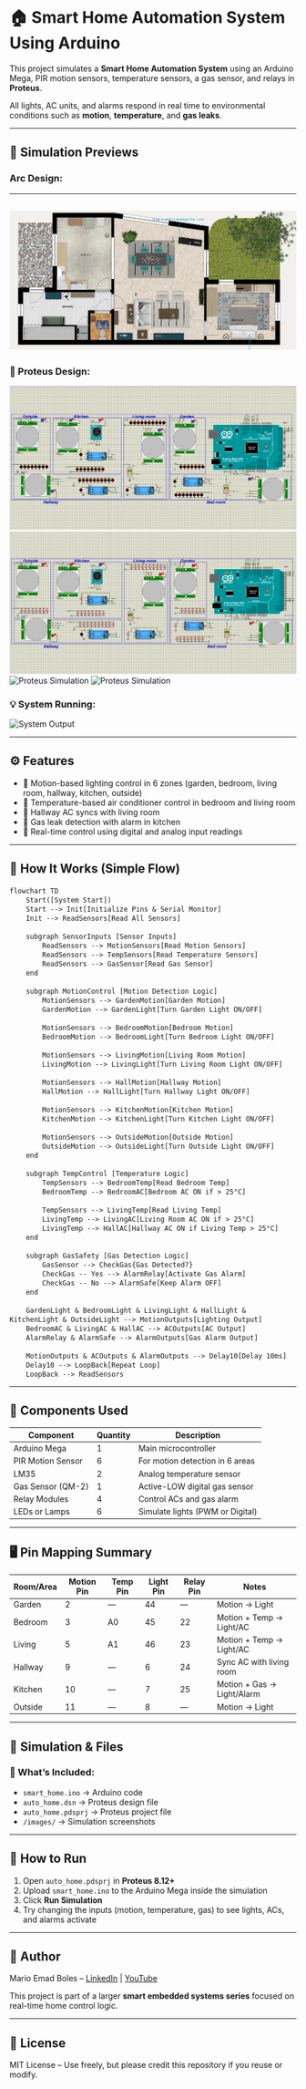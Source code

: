 # 🏠 Smart Home Automation System Using Arduino

This project simulates a **Smart Home Automation System** using an Arduino Mega, PIR motion sensors, temperature sensors, a gas sensor, and relays in **Proteus**.

All lights, AC units, and alarms respond in real time to environmental conditions such as **motion**, **temperature**, and **gas leaks**.

---

## 📸 Simulation Previews

###  Arc Design:
<!-- Add screenshot of Proteus here -->
---
![Proteus Simulation](image/the_arc.png)
---

### 🔧 Proteus Design:
<!-- Add screenshot of Proteus here -->
![Proteus Simulation](image/proutes.png)
![Proteus Simulation](image/simulatio_end.png)
![Proteus Simulation](image/proteus_layout.png)
![Proteus Simulation](image/proteus_layout.png)
### 💡 System Running:
<!-- Add photo of simulation running -->
![System Output](images/system_running.png)

---

## ⚙️ Features

- 🔹 Motion-based lighting control in 6 zones (garden, bedroom, living room, hallway, kitchen, outside)
- 🔹 Temperature-based air conditioner control in bedroom and living room
- 🔹 Hallway AC syncs with living room
- 🔹 Gas leak detection with alarm in kitchen
- 🔹 Real-time control using digital and analog input readings

---

## 🧠 How It Works (Simple Flow)

```mermaid
flowchart TD
    Start([System Start])
    Start --> Init[Initialize Pins & Serial Monitor]
    Init --> ReadSensors[Read All Sensors]

    subgraph SensorInputs [Sensor Inputs]
        ReadSensors --> MotionSensors[Read Motion Sensors]
        ReadSensors --> TempSensors[Read Temperature Sensors]
        ReadSensors --> GasSensor[Read Gas Sensor]
    end

    subgraph MotionControl [Motion Detection Logic]
        MotionSensors --> GardenMotion[Garden Motion]
        GardenMotion --> GardenLight[Turn Garden Light ON/OFF]

        MotionSensors --> BedroomMotion[Bedroom Motion]
        BedroomMotion --> BedroomLight[Turn Bedroom Light ON/OFF]

        MotionSensors --> LivingMotion[Living Room Motion]
        LivingMotion --> LivingLight[Turn Living Room Light ON/OFF]

        MotionSensors --> HallMotion[Hallway Motion]
        HallMotion --> HallLight[Turn Hallway Light ON/OFF]

        MotionSensors --> KitchenMotion[Kitchen Motion]
        KitchenMotion --> KitchenLight[Turn Kitchen Light ON/OFF]

        MotionSensors --> OutsideMotion[Outside Motion]
        OutsideMotion --> OutsideLight[Turn Outside Light ON/OFF]
    end

    subgraph TempControl [Temperature Logic]
        TempSensors --> BedroomTemp[Read Bedroom Temp]
        BedroomTemp --> BedroomAC[Bedroom AC ON if > 25°C]

        TempSensors --> LivingTemp[Read Living Temp]
        LivingTemp --> LivingAC[Living Room AC ON if > 25°C]
        LivingTemp --> HallAC[Hallway AC ON if Living Temp > 25°C]
    end

    subgraph GasSafety [Gas Detection Logic]
        GasSensor --> CheckGas{Gas Detected?}
        CheckGas -- Yes --> AlarmRelay[Activate Gas Alarm]
        CheckGas -- No --> AlarmSafe[Keep Alarm OFF]
    end

    GardenLight & BedroomLight & LivingLight & HallLight & KitchenLight & OutsideLight --> MotionOutputs[Lighting Output]
    BedroomAC & LivingAC & HallAC --> ACOutputs[AC Output]
    AlarmRelay & AlarmSafe --> AlarmOutputs[Gas Alarm Output]

    MotionOutputs & ACOutputs & AlarmOutputs --> Delay10[Delay 10ms]
    Delay10 --> LoopBack[Repeat Loop]
    LoopBack --> ReadSensors
```


---

## 🧾 Components Used

| Component         | Quantity | Description                        |
|------------------|----------|------------------------------------|
| Arduino Mega      | 1        | Main microcontroller               |
| PIR Motion Sensor | 6        | For motion detection in 6 areas    |
| LM35              | 2        | Analog temperature sensor          |
| Gas Sensor (QM-2) | 1        | Active-LOW digital gas sensor      |
| Relay Modules     | 4        | Control ACs and gas alarm          |
| LEDs or Lamps     | 6        | Simulate lights (PWM or Digital)   |

---

## 🖥️ Pin Mapping Summary

| Room/Area  | Motion Pin | Temp Pin | Light Pin | Relay Pin | Notes                     |
|------------|------------|----------|-----------|-----------|---------------------------|
| Garden     | 2          | —        | 44        | —         | Motion → Light            |
| Bedroom    | 3          | A0       | 45        | 22        | Motion + Temp → Light/AC  |
| Living     | 5          | A1       | 46        | 23        | Motion + Temp → Light/AC  |
| Hallway    | 9          | —        | 6         | 24        | Sync AC with living room  |
| Kitchen    | 10         | —        | 7         | 25        | Motion + Gas → Light/Alarm|
| Outside    | 11         | —        | 8         | —         | Motion → Light            |

---

## 🧪 Simulation & Files

### 📂 What’s Included:
- `smart_home.ino` → Arduino code
- `auto_home.dsn` → Proteus design file
- `auto_home.pdsprj` → Proteus project file
- `/images/` → Simulation screenshots

---

## 🚀 How to Run

1. Open `auto_home.pdsprj` in **Proteus 8.12+**
2. Upload `smart_home.ino` to the Arduino Mega inside the simulation
3. Click **Run Simulation**
4. Try changing the inputs (motion, temperature, gas) to see lights, ACs, and alarms activate

---

## 🧠 Author

Mario Emad Boles – [LinkedIn](#) | [YouTube](#)

This project is part of a larger **smart embedded systems series** focused on real-time home control logic.

---

## 📘 License

MIT License – Use freely, but please credit this repository if you reuse or modify.
